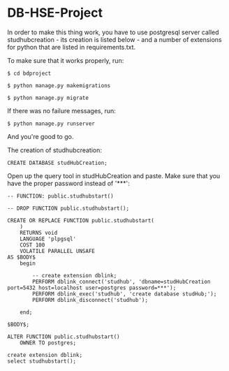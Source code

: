 # DB-HSE-Project
In order to make this thing work, you have to use postgresql server called studhubcreation - its creation is listed below - and a number of extensions for python that
are listed in requirements.txt.

To make sure that it works properly, run:
```
$ cd bdproject

$ python manage.py makemigrations

$ python manage.py migrate
```
If there was no failure messages, run:
```
$ python manage.py runserver
```
And you're good to go.




The creation of studhubcreation:
```
CREATE DATABASE studHubCreation;
```
Open up the query tool in studHubCreation and paste. Make sure that you have the proper password instead of '***':
```
-- FUNCTION: public.studhubstart()

-- DROP FUNCTION public.studhubstart();

CREATE OR REPLACE FUNCTION public.studhubstart(
	)
    RETURNS void
    LANGUAGE 'plpgsql'
    COST 100
    VOLATILE PARALLEL UNSAFE
AS $BODY$
	begin
	
		-- create extension dblink;
		PERFORM dblink_connect('studhub', 'dbname=studHubCreation port=5432 host=localhost user=postgres password=***');
		PERFORM dblink_exec('studhub', 'create database studHub;');
		PERFORM dblink_disconnect('studhub');
		
	end;
	
$BODY$;

ALTER FUNCTION public.studhubstart()
    OWNER TO postgres;
    
create extension dblink;
select studhubstart();
```
